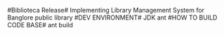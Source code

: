 #Biblioteca Release#
    Implementing Library Management System for Banglore public library
#DEV ENVIRONMENT#
    JDK
    ant
#HOW TO BUILD CODE BASE#
    ant build